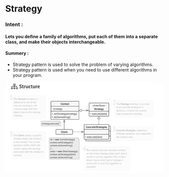 # Strategy

### Intent :

#### Lets you define a family of algorithms, put each of them into a separate class, and make their objects interchangeable.

#### Summery : 
- Strategy pattern is used to solve the problem of varying algorithms.
- Strategy pattern is used when you need to use different algorithms in your program.

![Strategy Diagram](./strategy.png "Strategy Diagram")